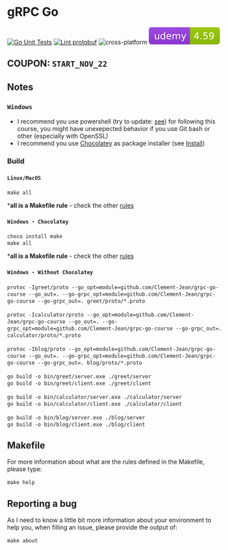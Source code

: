 # gRPC Go

[![Go Unit Tests](https://github.com/Clement-Jean/grpc-go-course/actions/workflows/tests.yml/badge.svg)](https://github.com/Clement-Jean/grpc-go-course/actions/workflows/tests.yml) [![Lint protobuf](https://github.com/Clement-Jean/grpc-go-course/actions/workflows/lint.yml/badge.svg)](https://github.com/Clement-Jean/grpc-go-course/actions/workflows/lint.yml) ![cross-platform](https://img.shields.io/badge/Platform-windows%20%7C%20macos%20%7C%20linux-brightgreen) ![Udemy](.github/badges/udemy.svg)

## COUPON: `START_NOV_22`

## Notes

### `Windows`

- I recommend you use powershell (try to update: [see](https://github.com/PowerShell/PowerShell/releases)) for following this course, you might have unexepected behavior if you use Git bash or other (especially with OpenSSL)
- I recommend you use [Chocolatey](https://chocolatey.org/) as package installer (see [Install](https://chocolatey.org/install))


### Build

#### `Linux/MacOS`

```shell
make all
```
***all is a Makefile rule** - check the other [rules](#makefile)

#### `Windows - Chocolatey`
```shell
choco install make
make all
```
***all is a Makefile rule** - check the other [rules](#makefile)

#### `Windows - Without Chocolatey`

```shell
protoc -Igreet/proto --go_opt=module=github.com/Clement-Jean/grpc-go-course --go_out=. --go-grpc_opt=module=github.com/Clement-Jean/grpc-go-course --go-grpc_out=. greet/proto/*.proto

protoc -Icalculator/proto --go_opt=module=github.com/Clement-Jean/grpc-go-course --go_out=. --go-grpc_opt=module=github.com/Clement-Jean/grpc-go-course --go-grpc_out=. calculator/proto/*.proto

protoc -Iblog/proto --go_opt=module=github.com/Clement-Jean/grpc-go-course --go_out=. --go-grpc_opt=module=github.com/Clement-Jean/grpc-go-course --go-grpc_out=. blog/proto/*.proto

go build -o bin/greet/server.exe ./greet/server
go build -o bin/greet/client.exe ./greet/client

go build -o bin/calculator/server.exe ./calculator/server
go build -o bin/calculator/client.exe ./calculator/client

go build -o bin/blog/server.exe ./blog/server
go build -o bin/blog/client.exe ./blog/client
```

<a name="makefile"></a>
## Makefile

For more information about what are the rules defined in the Makefile, please type:

```shell
make help
```

## Reporting a bug

As I need to know a little bit more information about your environment to help you, when filling an issue, please provide the output of:

```shell
make about
```
